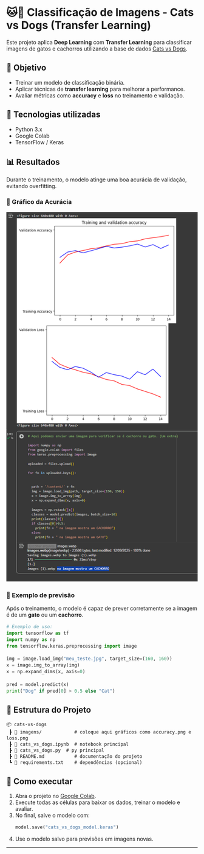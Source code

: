 # 🐱🐶 Classificação de Imagens - Cats vs Dogs (Transfer Learning)

Este projeto aplica **Deep Learning** com **Transfer Learning** para classificar imagens de gatos e cachorros utilizando a base de dados [Cats vs Dogs](https://www.microsoft.com/en-us/download/details.aspx?id=54765).

## 🚀 Objetivo
- Treinar um modelo de classificação binária.
- Aplicar técnicas de **transfer learning** para melhorar a performance.
- Avaliar métricas como **accuracy** e **loss** no treinamento e validação.

## 🧩 Tecnologias utilizadas
- Python 3.x  
- Google Colab  
- TensorFlow / Keras  

## 📊 Resultados
Durante o treinamento, o modelo atinge uma boa acurácia de validação, evitando overfitting.

### 🔹 Gráfico da Acurácia

![Accuracy](images/accuracy.png)


### 🔹 Exemplo de previsão
Após o treinamento, o modelo é capaz de prever corretamente se a imagem é de um **gato** ou um **cachorro**.

```python
# Exemplo de uso:
import tensorflow as tf
import numpy as np
from tensorflow.keras.preprocessing import image

img = image.load_img("meu_teste.jpg", target_size=(160, 160))
x = image.img_to_array(img)
x = np.expand_dims(x, axis=0)

pred = model.predict(x)
print("Dog" if pred[0] > 0.5 else "Cat")
```

## 📂 Estrutura do Projeto
```
📦 cats-vs-dogs
 ┣ 📂 imagens/            # coloque aqui gráficos como accuracy.png e loss.png
 ┣ 📜 cats_vs_dogs.ipynb  # notebook principal
 ┣ 📜 cats_vs_dogs.py  # py principal
 ┣ 📜 README.md           # documentação do projeto
 ┗ 📜 requirements.txt    # dependências (opcional)
```

## 📝 Como executar
1. Abra o projeto no [Google Colab](https://colab.research.google.com/).  
2. Execute todas as células para baixar os dados, treinar o modelo e avaliar.  
3. No final, salve o modelo com:
   ```python
   model.save("cats_vs_dogs_model.keras")
   ```
4. Use o modelo salvo para previsões em imagens novas.

---